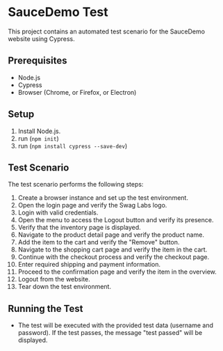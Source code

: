 # SauceDemo Test

This project contains an automated test scenario for the SauceDemo website using Cypress.

## Prerequisites

- Node.js
- Cypress
- Browser (Chrome, or Firefox, or Electron)

## Setup

1. Install Node.js.
2. run (`npm init`)
3. run (`npm install cypress --save-dev`)


## Test Scenario

The test scenario performs the following steps:

1. Create a browser instance and set up the test environment.
2. Open the login page and verify the Swag Labs logo.
3. Login with valid credentials.
4. Open the menu to access the Logout button and verify its presence.
5. Verify that the inventory page is displayed.
6. Navigate to the product detail page and verify the product name.
7. Add the item to the cart and verify the "Remove" button.
8. Navigate to the shopping cart page and verify the item in the cart.
9. Continue with the checkout process and verify the checkout page.
10. Enter required shipping and payment information.
11. Proceed to the confirmation page and verify the item in the overview.
12. Logout from the website.
13. Tear down the test environment.

## Running the Test
 

- The test will be executed with the provided test data (username and password). If the test passes, the message "test passed" will be displayed.
